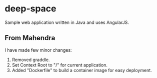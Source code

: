 # deep-space
Sample web application written in Java and uses AngularJS.

## From Mahendra
I have made few minor changes:
1.  Removed graddle.
2.  Set Context Root to "/" for current application.
3.  Added "Dockerfile" to build a container image for easy deployment.